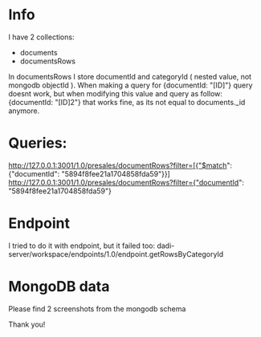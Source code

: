 # Info
I have 2 collections:
- documents
- documentsRows

In documentsRows I store documentId and categoryId ( nested value, not mongodb objectId ).
When making a query for {documentId: "[ID]"} query doesnt work,
but when modifying this value and query as follow: {documentId: "[ID]2"} that works fine, as its not equal to documents._id anymore.

# Queries:
http://127.0.0.1:3001/1.0/presales/documentRows?filter=[{"$match": {"documentId": "5894f8fee21a1704858fda59"}}]
http://127.0.0.1:3001/1.0/presales/documentRows?filter={"documentId": "5894f8fee21a1704858fda59"}

# Endpoint
I tried to do it with endpoint, but it failed too:
dadi-server/workspace/endpoints/1.0/endpoint.getRowsByCategoryId

# MongoDB data
Please find 2 screenshots from the mongodb schema

Thank you!